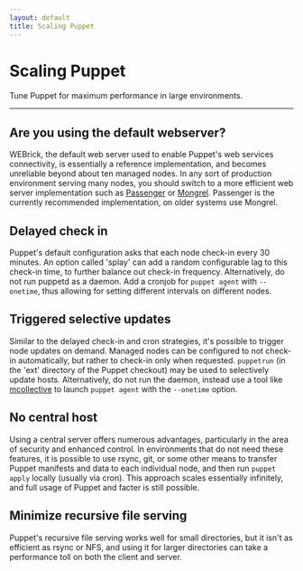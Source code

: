 ```yaml
---
layout: default
title: Scaling Puppet
---
```


Scaling Puppet
==============

Tune Puppet for maximum performance in large environments.

* * *

Are you using the default webserver?
------------------------------------

WEBrick, the default web server used to enable Puppet's web services connectivity, is essentially a reference
implementation, and becomes unreliable beyond about ten managed nodes. In any sort of production environment serving many nodes, you should switch to a more efficient web server implementation such as [Passenger](./passenger.html) or [Mongrel](./mongrel.html). Passenger is the currently recommended implementation, on older systems use Mongrel.

Delayed check in
----------------

Puppet's default configuration asks that each node check-in every 30 minutes.  An option called 'splay' can add a random configurable lag to this check-in time, to further balance out check-in frequency.  Alternatively, do not run puppetd as a daemon.  Add a cronjob for `puppet agent` with `--onetime`, thus allowing for setting different intervals on different nodes.

Triggered selective updates
---------------------------

Similar to the delayed check-in and cron strategies, it's possible to trigger node updates on demand.  Managed nodes can be configured to not check-in automatically, but rather to check-in only when requested.  `puppetrun` (in the 'ext' directory of the Puppet checkout) may be used to selectively update hosts.  Alternatively, do not run the daemon, instead use a tool like [mcollective](http://www.puppetlabs.com/mcollective/introduction/) to launch `puppet agent` with the `--onetime` option.

No central host
---------------

Using a central server offers numerous advantages, particularly in the area of security and enhanced control.  In environments that do not need these features, it is possible to use rsync, git, or some other means to transfer Puppet manifests and data to each individual node, and then run `puppet apply` locally (usually via cron).   This approach scales essentially infinitely, and full usage of Puppet and facter is still possible.

Minimize recursive file serving
-------------------------------

Puppet's recursive file serving works well for small directories, but it isn't as efficient as rsync or NFS, and using it for larger directories can take a performance toll on both the client and server.

